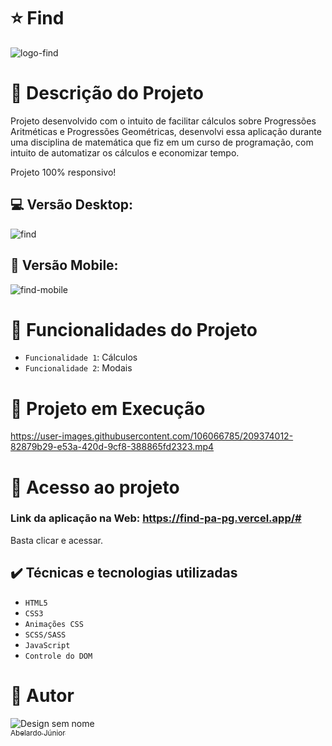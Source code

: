 # :star: Find

![logo-find](https://user-images.githubusercontent.com/106066785/209373291-2971c63a-e18b-450f-b1e8-0a7e969e1d6b.png)



# :door: Descrição do Projeto

Projeto desenvolvido com o intuito de facilitar cálculos sobre Progressões Aritméticas e Progressões Geométricas, desenvolvi essa aplicação durante uma disciplina de matemática que fiz em um curso de programação, com intuito de automatizar os cálculos e economizar tempo.


Projeto 100% responsivo!

##  :computer:  Versão Desktop:
![find](https://user-images.githubusercontent.com/106066785/209373589-889c1558-8c29-4778-bffd-49ad2f4cc3ba.png)

## :iphone: Versão Mobile:
![find-mobile](https://user-images.githubusercontent.com/106066785/209373592-3799bb08-4116-4300-b172-22135967801f.png)

# :hammer: Funcionalidades do Projeto

- `Funcionalidade 1`: Cálculos
- `Funcionalidade 2`: Modais


# :pushpin: Projeto em Execução

https://user-images.githubusercontent.com/106066785/209374012-82879b29-e53a-420d-9cf8-388865fd2323.mp4


# 📁 Acesso ao projeto

### Link da aplicação na Web: https://find-pa-pg.vercel.app/#

Basta clicar e acessar.

## ✔️ Técnicas e tecnologias utilizadas

- ``HTML5``
- ``CSS3``
- ``Animações CSS``
- ``SCSS/SASS``
- ``JavaScript``
- ``Controle do DOM``

# :boy: Autor
![Design sem nome](https://user-images.githubusercontent.com/106066785/209356927-d0162605-f53a-4d25-badc-7504c22785ef.png)
[<br><sub>Abelardo Júnior</sub>](https://www.linkedin.com/in/abelardo-junior/) 


